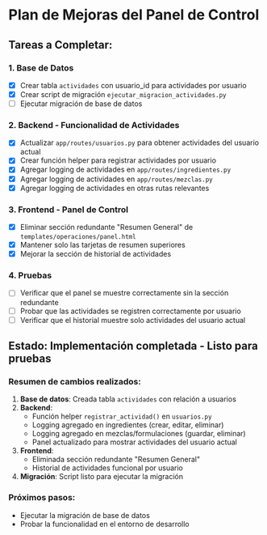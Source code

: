 # Plan de Mejoras del Panel de Control

## Tareas a Completar:

### 1. Base de Datos
- [x] Crear tabla `actividades` con usuario_id para actividades por usuario
- [x] Crear script de migración `ejecutar_migracion_actividades.py`
- [ ] Ejecutar migración de base de datos

### 2. Backend - Funcionalidad de Actividades
- [x] Actualizar `app/routes/usuarios.py` para obtener actividades del usuario actual
- [x] Crear función helper para registrar actividades por usuario
- [x] Agregar logging de actividades en `app/routes/ingredientes.py`
- [x] Agregar logging de actividades en `app/routes/mezclas.py`
- [x] Agregar logging de actividades en otras rutas relevantes

### 3. Frontend - Panel de Control
- [x] Eliminar sección redundante "Resumen General" de `templates/operaciones/panel.html`
- [x] Mantener solo las tarjetas de resumen superiores
- [x] Mejorar la sección de historial de actividades

### 4. Pruebas
- [ ] Verificar que el panel se muestre correctamente sin la sección redundante
- [ ] Probar que las actividades se registren correctamente por usuario
- [ ] Verificar que el historial muestre solo actividades del usuario actual

## Estado: Implementación completada - Listo para pruebas

### Resumen de cambios realizados:

1. **Base de datos**: Creada tabla `actividades` con relación a usuarios
2. **Backend**: 
   - Función helper `registrar_actividad()` en `usuarios.py`
   - Logging agregado en ingredientes (crear, editar, eliminar)
   - Logging agregado en mezclas/formulaciones (guardar, eliminar)
   - Panel actualizado para mostrar actividades del usuario actual
3. **Frontend**: 
   - Eliminada sección redundante "Resumen General"
   - Historial de actividades funcional por usuario
4. **Migración**: Script listo para ejecutar la migración

### Próximos pasos:
- Ejecutar la migración de base de datos
- Probar la funcionalidad en el entorno de desarrollo
